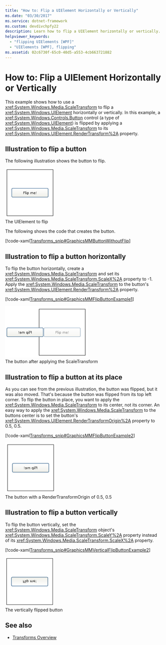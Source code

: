 ```yaml
---
title: "How to: Flip a UIElement Horizontally or Vertically"
ms.date: "03/30/2017"
ms.service: dotnet-framework
ms.custom: devdivchpfy22
description: Learn how to flip a UIElement horizontally or vertically.
helpviewer_keywords: 
  - "flipping UIElements [WPF]"
  - "UIElements [WPF], flipping"
ms.assetid: 02c6730f-65c0-40d5-a553-4cb663721882
---
```

# How to: Flip a UIElement Horizontally or Vertically

This example shows how to use a <xref:System.Windows.Media.ScaleTransform> to flip a <xref:System.Windows.UIElement> horizontally or vertically. In this example, a <xref:System.Windows.Controls.Button> control (a type of <xref:System.Windows.UIElement>) is flipped by applying a <xref:System.Windows.Media.ScaleTransform> to its <xref:System.Windows.UIElement.RenderTransform%2A> property.

## Illustration to flip a button

The following illustration shows the button to flip.

![A button with no transform](./media/graphicsmm-buttonflipbeforeflip.gif "graphicsmm_buttonflipbeforeflip")\
The UIElement to flip

The following shows the code that creates the button.

[!code-xaml[Transforms_snip#GraphicsMMButtonWithoutFlip](~/samples/snippets/csharp/VS_Snippets_Wpf/Transforms_snip/CS/FlipExample.xaml#graphicsmmbuttonwithoutflip)]

## Illustration to flip a button horizontally

To flip the button horizontally, create a <xref:System.Windows.Media.ScaleTransform> and set its <xref:System.Windows.Media.ScaleTransform.ScaleX%2A> property to -1. Apply the <xref:System.Windows.Media.ScaleTransform> to the button's <xref:System.Windows.UIElement.RenderTransform%2A> property.

[!code-xaml[Transforms_snip#GraphicsMMFlipButtonExample1](~/samples/snippets/csharp/VS_Snippets_Wpf/Transforms_snip/CS/FlipExample.xaml#graphicsmmflipbuttonexample1)]

![A button flipped horizontally about &#40;0,0&#41;](./media/graphicsmm-buttonfliphorizontalflip-displaced.gif "graphicsmm_buttonfliphorizontalflip_displaced")\
The button after applying the ScaleTransform

## Illustration to flip a button at its place

As you can see from the previous illustration, the button was flipped, but it was also moved. That's because the button was flipped from its top left corner. To flip the button in place, you want to apply the <xref:System.Windows.Media.ScaleTransform> to its center, not its corner. An easy way to apply the <xref:System.Windows.Media.ScaleTransform> to the buttons center is to set the button's <xref:System.Windows.UIElement.RenderTransformOrigin%2A> property to 0.5, 0.5.

[!code-xaml[Transforms_snip#GraphicsMMFlipButtonExample2](~/samples/snippets/csharp/VS_Snippets_Wpf/Transforms_snip/CS/FlipExample.xaml#graphicsmmflipbuttonexample2)]

![A button flipped horizontally about its center](./media/graphicsmm-buttonfliphorizontalflip-inplace.gif "graphicsmm_buttonfliphorizontalflip_inplace")\
The button with a RenderTransformOrigin of 0.5, 0.5

## Illustration to flip a button vertically

To flip the button vertically, set the <xref:System.Windows.Media.ScaleTransform> object's <xref:System.Windows.Media.ScaleTransform.ScaleY%2A> property instead of its <xref:System.Windows.Media.ScaleTransform.ScaleX%2A> property.

[!code-xaml[Transforms_snip#GraphicsMMVerticalFlipButtonExample2](~/samples/snippets/csharp/VS_Snippets_Wpf/Transforms_snip/CS/FlipExample.xaml#graphicsmmverticalflipbuttonexample2)]

![A button flipped vertically about its center](./media/graphicsmm-buttonflipverticalflip-inplace.gif "graphicsmm_buttonflipverticalflip_inplace")\
The vertically flipped button

## See also

- [Transforms Overview](../graphics-multimedia/transforms-overview.md)
